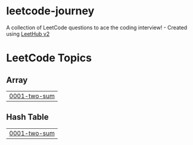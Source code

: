 # leetcode-journey
A collection of LeetCode questions to ace the coding interview! - Created using [LeetHub v2](https://github.com/arunbhardwaj/LeetHub-2.0)

<!---LeetCode Topics Start-->
# LeetCode Topics
## Array
|  |
| ------- |
| [0001-two-sum](https://github.com/adryanev/leetcode-journey/tree/master/0001-two-sum) |
## Hash Table
|  |
| ------- |
| [0001-two-sum](https://github.com/adryanev/leetcode-journey/tree/master/0001-two-sum) |
<!---LeetCode Topics End-->
